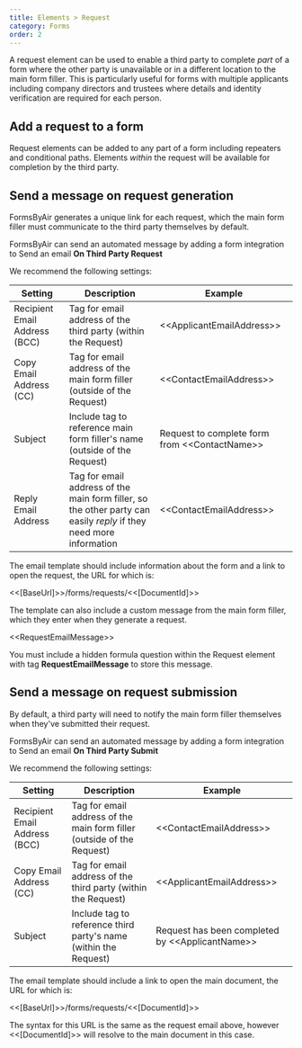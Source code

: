 ```yaml
---
title: Elements > Request
category: Forms
order: 2
---
```


A request element can be used to enable a third party to complete *part* of a form where the other party is unavailable or in a different location to the main form filler. This is particularly useful for forms with multiple applicants including company directors and trustees where details and identity verification are required for each person.

## Add a request to a form

Request elements can be added to any part of a form including repeaters and conditional paths. Elements *within* the request will be available for completion by the third party.

## Send a message on request generation

FormsByAir generates a unique link for each request, which the main form filler must communicate to the third party themselves by default.

FormsByAir can send an automated message by adding a form integration to Send an email **On Third Party Request**

We recommend the following settings:

|Setting|Description|Example|
|---|---|---|
|Recipient Email Address (BCC)|Tag for email address of the third party (within the Request)|&lt;&lt;ApplicantEmailAddress&gt;&gt;
|Copy Email Address (CC)|Tag for email address of the main form filler (outside of the Request)|&lt;&lt;ContactEmailAddress&gt;&gt;
|Subject|Include tag to reference main form filler's name (outside of the Request)|Request to complete form from &lt;&lt;ContactName&gt;&gt;
|Reply Email Address|Tag for email address of the main form filler, so the other party can easily *reply* if they need more information|&lt;&lt;ContactEmailAddress&gt;&gt;

The email template should include information about the form and a link to open the request, the URL for which is:

&lt;&lt;[BaseUrl]&gt;&gt;/forms/requests/&lt;&lt;[DocumentId]&gt;&gt;

The template can also include a custom message from the main form filler, which they enter when they generate a request. 

&lt;&lt;RequestEmailMessage&gt;&gt;

You must include a hidden formula question within the Request element with tag **RequestEmailMessage** to store this message.

## Send a message on request submission

By default, a third party will need to notify the main form filler themselves when they've submitted their request.

FormsByAir can send an automated message by adding a form integration to Send an email **On Third Party Submit**

We recommend the following settings:

|Setting|Description|Example|
|---|---|---|
|Recipient Email Address (BCC)|Tag for email address of the main form filler (outside of the Request)|&lt;&lt;ContactEmailAddress&gt;&gt;
|Copy Email Address (CC)|Tag for email address of the third party (within the Request)|&lt;&lt;ApplicantEmailAddress&gt;&gt;
|Subject|Include tag to reference third party's name (within the Request)|Request has been completed by &lt;&lt;ApplicantName&gt;&gt;

The email template should include a link to open the main document, the URL for which is:

&lt;&lt;[BaseUrl]&gt;&gt;/forms/requests/&lt;&lt;[DocumentId]&gt;&gt;

The syntax for this URL is the same as the request email above, however &lt;&lt;[DocumentId]&gt;&gt; will resolve to the main document in this case.





